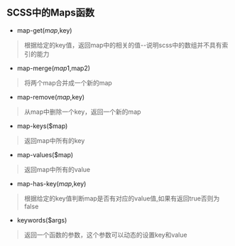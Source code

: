 ## SCSS中的Maps函数
- map-get($map,$key)
 > 根据给定的key值，返回map中的相关的值--说明scss中的数组并不具有索引的能力

- map-merge($map1,$map2)
 > 将两个map合并成一个新的map

- map-remove($map,$key)
 > 从map中删除一个key，返回一个新的map

- map-keys($map)
 > 返回map中所有的key

- map-values($map)
 > 返回map中所有的value

- map-has-key($map,$key)
 > 根据给定的key值判断map是否有对应的value值,如果有返回true否则为false

- keywords($args)
 >返回一个函数的参数，这个参数可以动态的设置key和value